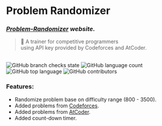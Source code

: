 # Problem Randomizer
### *[Problem-Randomizer](https://decsp.github.io/Problem-Randomizer/) website.*
> :metal: A trainer for competitive programmers\
> using API key provided by Codeforces and AtCoder.

\
![GitHub branch checks state](https://img.shields.io/github/checks-status/DecSP/Problem-Randomizer/master)
![GitHub language count](https://img.shields.io/github/languages/count/DecSP/Problem-Randomizer)
![GitHub top language](https://img.shields.io/github/languages/top/DecSP/Problem-Randomizer)
![GitHub contributors](https://img.shields.io/github/contributors/DecSP/Problem-Randomizer)

### Features:
  - Randomize problem base on difficulty range (800 - 3500).
  - Added problems from [Codeforces](https://codeforces.com/).
  - Added problems from [AtCoder](https://atcoder.jp/).
  - Added count-down timer.

